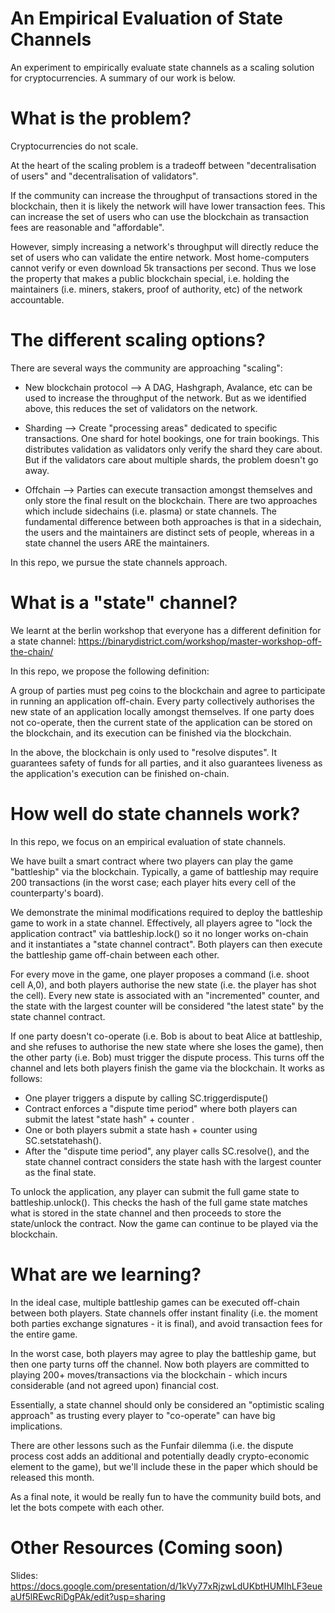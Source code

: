 # An Empirical Evaluation of State Channels 

An experiment to empirically evaluate state channels as a scaling solution for cryptocurrencies. A summary of our work is below. 

What is the problem?
=========================

Cryptocurrencies do not scale. 

At the heart of the scaling problem is a tradeoff between "decentralisation of users" and "decentralisation of validators".

If the community can increase the throughput of transactions stored in the blockchain, then it is likely the network will have lower transaction fees. 
This can increase the set of users who can use the blockchain as transaction fees are reasonable and "affordable". 

However, simply increasing a network's throughput will directly reduce the set of users who can validate the entire network. Most home-computers cannot verify or even download 5k transactions per second. Thus we lose the property that makes a public blockchain special, i.e. holding the maintainers (i.e. miners, stakers, proof of authority, etc) of the network accountable. 

The different scaling options? 
=========================

There are several ways the community are approaching "scaling":

- New blockchain protocol
--> A DAG, Hashgraph, Avalance, etc can be used to increase the throughput of the network. But as we identified above, this reduces the set of validators on the network. 

- Sharding
--> Create "processing areas" dedicated to specific transactions. One shard for hotel bookings, one for train bookings. This distributes validation as validators only verify the shard they care about. But if the validators care about multiple shards, the problem doesn't go away. 

- Offchain 
--> Parties can execute transaction amongst themselves and only store the final result on the blockchain. There are two approaches which include sidechains (i.e. plasma) or state channels. The fundamental difference between both approaches is that in a sidechain, the users and the maintainers are distinct sets of people, whereas in a state channel the users ARE the maintainers. 

In this repo, we pursue the state channels approach. 

What is a "state" channel?
=========================

We learnt at the berlin workshop that everyone has a different definition for a state channel: 
https://binarydistrict.com/workshop/master-workshop-off-the-chain/

In this repo, we propose the following definition: 

A group of parties must peg coins to the blockchain and agree to participate in running an application off-chain. Every party collectively authorises the new state of an application locally amongst themselves. If one party does not co-operate, then the current state of the application can be stored on the blockchain, and its execution can be finished via the blockchain.

In the above, the blockchain is only used to "resolve disputes". It guarantees safety of funds for all parties, and it also guarantees liveness as the application's execution can be finished on-chain. 

How well do state channels work? 
=========================

In this repo, we focus on an empirical evaluation of state channels. 

We have built a smart contract where two players can play the game "battleship" via the blockchain. Typically, a game of battleship may require 200 transactions (in the worst case; each player hits every cell of the counterparty's board). 

We demonstrate the minimal modifications required to deploy the battleship game to work in a state channel. Effectively, all players agree to "lock the application contract" via battleship.lock() so it no longer works on-chain and it instantiates a "state channel contract". Both players can then execute the battleship game off-chain between each other. 

For every move in the game, one player proposes a command (i.e. shoot cell A,0), and both players authorise the new state (i.e. the player has shot the cell). Every new state is associated with an "incremented" counter, and the state with the largest counter will be considered "the latest state" by the state channel contract.

If one party doesn't co-operate (i.e. Bob is about to beat Alice at battleship, and she refuses to authorise the new state where she loses the game), then the other party (i.e. Bob) must trigger the dispute process. This turns off the channel and lets both players finish the game via the blockchain. It works as follows: 

- One player triggers a dispute by calling SC.triggerdispute()
- Contract enforces a "dispute time period" where both players can submit the latest "state hash" + counter .
- One or both players submit a state hash + counter using SC.setstatehash(). 
- After the "dispute time period", any player calls SC.resolve(), and the state channel contract considers the state hash with the largest counter as the final state.

To unlock the application, any player can submit the full game state to battleship.unlock(). This checks the hash of the full game state matches what is stored in the state channel and then proceeds to store the state/unlock the contract. Now the game can continue to be played via the blockchain. 

What are we learning?
=========================

In the ideal case, multiple battleship games can be executed off-chain between both players. State channels offer instant finality (i.e. the moment both parties exchange signatures - it is final), and avoid transaction fees for the entire game. 

In the worst case, both players may agree to play the battleship game, but then one party turns off the channel. Now both players are committed to playing 200+ moves/transactions via the blockchain - which incurs considerable (and not agreed upon) financial cost. 

Essentially, a state channel should only be considered an "optimistic scaling approach" as trusting every player to "co-operate" can have big implications. 

There are other lessons such as the Funfair dilemma (i.e. the dispute process cost adds an additional and potentially deadly crypto-economic element to the game), but we'll include these in the paper which should be released this month. 

As a final note, it would be really fun to have the community build bots, and let the bots compete with each other.

Other Resources (Coming soon) 
=========================

Slides: https://docs.google.com/presentation/d/1kVy77xRjzwLdUKbtHUMIhLF3eueaUf5lREwcRiDgPAk/edit?usp=sharing
